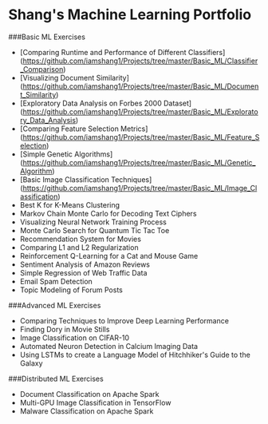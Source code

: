 # Shang's Machine Learning Portfolio

###Basic ML Exercises
- [Comparing Runtime and Performance of Different Classifiers] (https://github.com/iamshang1/Projects/tree/master/Basic_ML/Classifier_Comparison)
- [Visualizing Document Similarity] (https://github.com/iamshang1/Projects/tree/master/Basic_ML/Document_Similarity)
- [Exploratory Data Analysis on Forbes 2000 Dataset] (https://github.com/iamshang1/Projects/tree/master/Basic_ML/Exploratory_Data_Analysis)
- [Comparing Feature Selection Metrics] (https://github.com/iamshang1/Projects/tree/master/Basic_ML/Feature_Selection)
- [Simple Genetic Algorithms] (https://github.com/iamshang1/Projects/tree/master/Basic_ML/Genetic_Algorithm)
- [Basic Image Classification Techniques] (https://github.com/iamshang1/Projects/tree/master/Basic_ML/Image_Classification)
- Best K for K-Means Clustering
- Markov Chain Monte Carlo for Decoding Text Ciphers
- Visualizing Neural Network Training Process
- Monte Carlo Search for Quantum Tic Tac Toe
- Recommendation System for Movies
- Comparing L1 and L2 Regularization
- Reinforcement Q-Learning for a Cat and Mouse Game
- Sentiment Analysis of Amazon Reviews
- Simple Regression of Web Traffic Data
- Email Spam Detection
- Topic Modeling of Forum Posts

###Advanced ML Exercises
- Comparing Techniques to Improve Deep Learning Performance
- Finding Dory in Movie Stills
- Image Classification on CIFAR-10
- Automated Neuron Detection in Calcium Imaging Data
- Using LSTMs to create a Language Model of Hitchhiker's Guide to the Galaxy

###Distributed ML Exercises
- Document Classification on Apache Spark
- Multi-GPU Image Classification in TensorFlow
- Malware Classification on Apache Spark